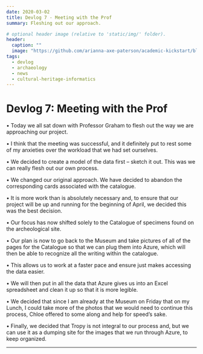```yaml
---
date: 2020-03-02
title: Devlog 7 - Meeting with the Prof
summary: Fleshing out our approach.

# optional header image (relative to 'static/img/' folder).
header:
  caption: ""
  image: "https://github.com/arianna-axe-paterson/academic-kickstart/blob/master/content/post/IMG_2576%20copy.png"
tags:
  - devlog
  - archaeology
  - news
  - cultural-heritage-informatics
---
```


# Devlog 7: Meeting with the Prof

•	Today we all sat down with Professor Graham to flesh out the way we are approaching our project. 

•	I think that the meeting was successful, and it definitely put to rest some of my anxieties over the workload that we had set ourselves.

•	We decided to create a model of the data first – sketch it out. This was we can really flesh out our own process. 

•	We changed our original approach. We have decided to abandon the corresponding cards associated with the catalogue. 

•	It is more work than is absolutely necessary and, to ensure that our project will be up and running for the beginning of April, we decided this was the best decision. 

•	Our focus has now shifted solely to the Catalogue of specimens found on the archeological site.  

•	Our plan is now to go back to the Museum and take pictures of all of the pages for the Catalogue so that we can plug them into Azure, which will then be able to recognize all the writing within the catalogue. 

•	This allows us to work at a faster pace and ensure just makes accessing the data easier. 

•	We will then put in all the data that Azure gives us into an Excel spreadsheet and clean it up so that it is more legible.

•	We decided that since I am already at the Museum on Friday that on my Lunch, I could take more of the photos that we would need to continue this process, Chloe offered to some along and help for speed’s sake.

•	Finally, we decided that Tropy is not integral to our process and, but we can use it as a dumping site for the images that we run through Azure, to keep organized.

---

